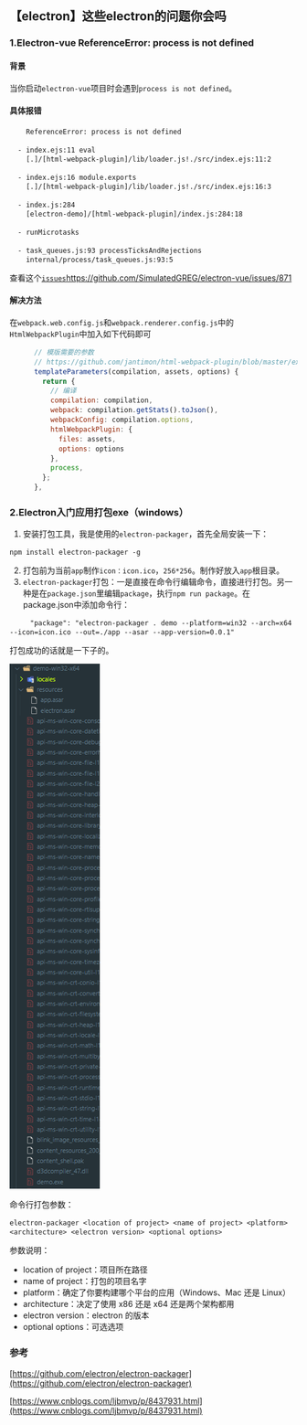## 【electron】这些electron的问题你会吗
### 1.Electron-vue ReferenceError: process is not defined
#### 背景
当你启动`electron-vue`项目时会遇到`process is not defined`。

#### 具体报错
```
    ReferenceError: process is not defined
  
  - index.ejs:11 eval
    [.]/[html-webpack-plugin]/lib/loader.js!./src/index.ejs:11:2
  
  - index.ejs:16 module.exports
    [.]/[html-webpack-plugin]/lib/loader.js!./src/index.ejs:16:3
  
  - index.js:284 
    [electron-demo]/[html-webpack-plugin]/index.js:284:18
  
  - runMicrotasks
  
  - task_queues.js:93 processTicksAndRejections
    internal/process/task_queues.js:93:5
```
查看这个[`issues`](https://github.com/SimulatedGREG/electron-vue/issues/871)https://github.com/SimulatedGREG/electron-vue/issues/871

#### 解决方法
在`webpack.web.config.js`和`webpack.renderer.config.js`中的`HtmlWebpackPlugin`中加入如下代码即可
```js
      // 模版需要的参数
      // https://github.com/jantimon/html-webpack-plugin/blob/master/examples/template-parameters/webpack.config.js
      templateParameters(compilation, assets, options) {
        return {
          // 编译
          compilation: compilation,
          webpack: compilation.getStats().toJson(),
          webpackConfig: compilation.options,
          htmlWebpackPlugin: {
            files: assets,
            options: options
          },
          process,
        };
      },
```


### 2.Electron入门应用打包exe（windows）
1. 安装打包工具，我是使用的`electron-packager`，首先全局安装一下：
```
npm install electron-packager -g
```
2. 打包前为当前`app`制作`icon：icon.ico`，`256*256`。制作好放入`app`根目录。
3. `electron-packager`打包：一是直接在命令行编辑命令，直接进行打包。另一种是在`package.json`里编辑`package`，执行`npm run package`。在package.json中添加命令行：
```
     "package": "electron-packager . demo --platform=win32 --arch=x64 --icon=icon.ico --out=./app --asar --app-version=0.0.1"
```
打包成功的话就是一下子的。

![avatar](./electron.png)

命令行打包参数：
```
electron-packager <location of project> <name of project> <platform> <architecture> <electron version> <optional options>
```
参数说明： 
* location of project：项目所在路径 
* name of project：打包的项目名字 
* platform：确定了你要构建哪个平台的应用（Windows、Mac 还是 Linux） 
* architecture：决定了使用 x86 还是 x64 还是两个架构都用 
* electron version：electron 的版本 
* optional options：可选选项

### 参考
[https://github.com/electron/electron-packager](https://github.com/electron/electron-packager)

[https://www.cnblogs.com/ljbmvp/p/8437931.html](https://www.cnblogs.com/ljbmvp/p/8437931.html)